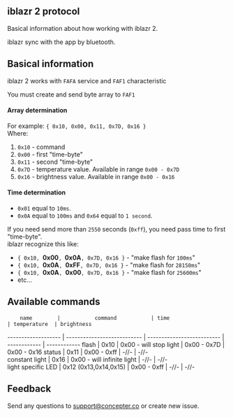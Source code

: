 ## iblazr 2 protocol
Basical information about how working with iblazr 2.

iblazr sync with the app by bluetooth.

## Basical information
iblazr 2 works with `FAFA` service and `FAF1` characteristic

You must create and send byte array to `FAF1`

#### Array determination
For example: `{ 0x10, 0x00, 0x11, 0x7D, 0x16 }` <br>
Where: 
  1. `0x10` - command
  2. `0x00` - first "time-byte"
  3. `0x11` - second "time-byte"
  4. `0x7D` - temperature value. Available in range `0x00 - 0x7D`
  5. `0x16` - brightness value. Available in range `0x00 - 0x16`

#### Time determination
- `0x01` equal to `10ms`.
- `0x0A` equal to `100ms` and `0x64` equal to `1 second`. 

If you need send more than `2550` seconds (`0xff`), you need pass time to first "time-byte".<br>
iblazr recognize this like: 
- `{ 0x10, `**0x00**`, `**0x0A**`, 0x7D, 0x16 }` - "make flash for `100ms`"
- `{ 0x10, `**0x0A**`, `**0xFF**`, 0x7D, 0x16 }` - "make flash for `28150ms`"
- `{ 0x10, `**0x0A**`, `**0x00**`, 0x7D, 0x16 }` - "make flash for `25600ms`"
- etc...

## Available commands
        name        |           command           | time                       | temperature  | brightness
------------------- | --------------------------- | -------------------------- | ------------ | ------------
flash               |             0x10            | 0x00 - will stop light     | 0x00 - 0x7D  | 0x00 - 0x16
status              |             0x11            | 0x00 - 0xff                |    -//-      |     -//-      
constant light      |             0x16            | 0x00 - will infinite light |    -//-      |     -//-      
light specific LED  |    0x12 (0x13,0x14,0x15)    | 0x00 - 0xff                |    -//-      |     -//-      

## Feedback
Send any questions to support@concepter.co or create new issue.
